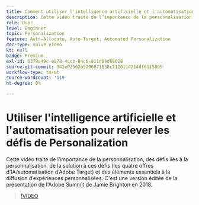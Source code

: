 ```yaml
---
title: Comment utiliser l'intelligence artificielle et l'automatisation pour relever les défis de Personalization
description: Cette vidéo traite de l’importance de la personnalisation, des défis liés à la personnalisation, de la solution à ces défis (les quatre offres d’IA/automatisation d’Adobe Target) et des éléments essentiels à la diffusion d’expériences personnalisées. C'est une version éditée de la présentation de l'Adobe Summit de Jamie Brighton en 2018.
role: User
level: Beginner
topic: Personalization
feature: Auto-Allocate, Auto-Target, Automated Personalization
doc-type: value video
kt: null
badge: Premium
exl-id: 6379a49c-e978-4ccb-84c6-811d68d68028
source-git-commit: 342e02562b5296871638c1120114214df6115809
workflow-type: tm+mt
source-wordcount: '119'
ht-degree: 0%

---
```


# Utiliser l&#39;intelligence artificielle et l&#39;automatisation pour relever les défis de Personalization

Cette vidéo traite de l’importance de la personnalisation, des défis liés à la personnalisation, de la solution à ces défis (les quatre offres d’IA/automatisation d’Adobe Target) et des éléments essentiels à la diffusion d’expériences personnalisées. C&#39;est une version éditée de la présentation de l&#39;Adobe Summit de Jamie Brighton en 2018.

>[!VIDEO](https://video.tv.adobe.com/v/25440/?quality=12)
